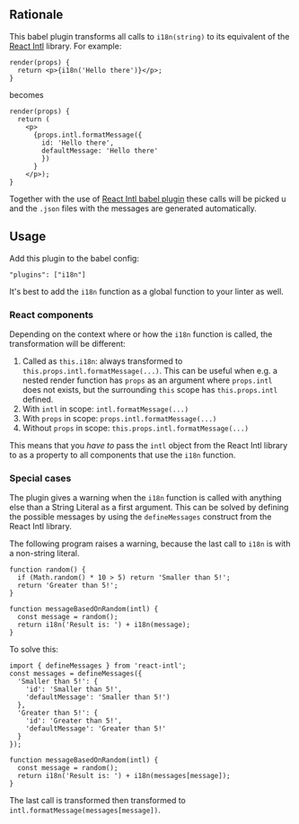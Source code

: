 ## Rationale 

This babel plugin transforms all calls to `i18n(string)` to its equivalent of the [React Intl](https://github.com/formatjs/react-intl) library.
For example:

```
render(props) {
  return <p>{i18n('Hello there')}</p>;
}
```

becomes

```
render(props) {
  return (
    <p>
      {props.intl.formatMessage({
        id: 'Hello there',
        defaultMessage: 'Hello there'
        })
      }
    </p>);
}
```
Together with the use of [React Intl babel plugin](https://github.com/formatjs/formatjs/tree/master/packages/babel-plugin-react-intl) these calls will be picked u
and the `.json` files with the messages are generated automatically.

## Usage

Add this plugin to the babel config:

```
"plugins": ["i18n"]
```

It's best to add the `i18n` function as a global function to your linter as well.

### React components
Depending on the context where or how the `i18n` function is called, the transformation will be different:
1. Called as `this.i18n`: always transformed to `this.props.intl.formatMessage(...)`. This can be useful when e.g. a nested render function has `props` as an argument where `props.intl` does not exists, but the surrounding `this` scope has `this.props.intl` defined.
1. With `intl` in scope: `intl.formatMessage(...)`
2. With `props` in scope: `props.intl.formatMessage(...)`
3. Without `props` in scope: `this.props.intl.formatMessage(...)`

This means that you *have to* pass the `intl` object from the React Intl library to as a property to all components that use the `i18n` function.

### Special cases
The plugin gives a warning when the `i18n` function is called with anything else than a String Literal as a first argument.
This can be solved by defining the possible messages by using the `defineMessages` construct from the React Intl library.

The following program raises a warning, because the last call to `i18n` is with a non-string literal.
```
function random() {
  if (Math.random() * 10 > 5) return 'Smaller than 5!';
  return 'Greater than 5!';
}

function messageBasedOnRandom(intl) {
  const message = random();
  return i18n('Result is: ') + i18n(message);
}
```
To solve this:
```
import { defineMessages } from 'react-intl';
const messages = defineMessages({
  'Smaller than 5!': {
    'id': 'Smaller than 5!',
    'defaultMessage': 'Smaller than 5!')
  },
  'Greater than 5!': {
    'id': 'Greater than 5!',
    'defaultMessage': 'Greater than 5!'
  }
});

function messageBasedOnRandom(intl) {
  const message = random();
  return i18n('Result is: ') + i18n(messages[message]);
}

```

The last call is transformed then transformed to `intl.formatMessage(messages[message])`.


